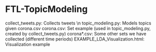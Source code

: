 # FTL-TopicModeling

collect_tweets.py: Collects tweets \n
topic_modeling.py: Models topics given corona.csv
corona.csv: Set example (used in topic_modeling.py, created by collect_tweets.py)
corona*.csv: Some other sets we have collected (different time periods)
EXAMPLE_LDA_Visualization.html: Visualization example
